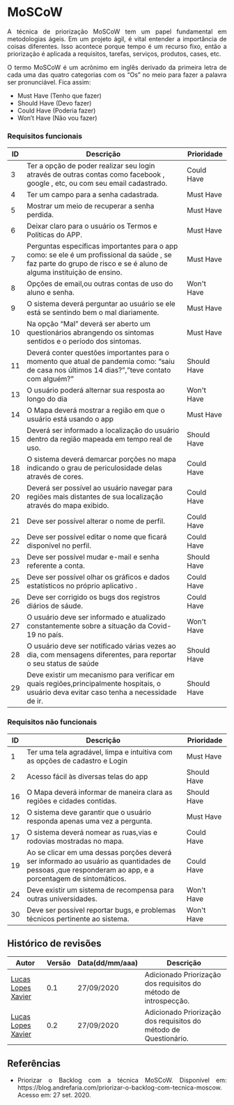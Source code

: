 # MoSCoW


<p align="justify">A técnica de priorização MoSCoW tem um papel fundamental em metodologias ágeis. Em um projeto ágil, é vital entender a importância de coisas diferentes. Isso acontece porque tempo é um recurso fixo, então a priorização é aplicada a requisitos, tarefas, serviços, produtos, cases, etc.</p>

<p align="justify">
O termo MoSCoW é um acrônimo em inglês derivado da primeira letra de cada uma das quatro categorias com os “Os” no meio para fazer a palavra ser pronunciável. Fica assim:</p>

<ul>
<li>Must Have (Tenho que fazer)</li>
<li>Should Have (Devo fazer)</li>
<li>Could Have (Poderia fazer)</li>
<li>Won’t Have (Não vou fazer)</li>
</ul>


### Requisitos funcionais 

| ID | Descrição | Prioridade
| ---- | --- | --- |
| 3 | Ter a opção de poder realizar seu login através de outras contas como facebook , google , etc, ou com seu email cadastrado. | Could Have |
| 4 | Ter um campo para a senha cadastrada. | Must Have |
| 5 | Mostrar um meio de recuperar a senha perdida. | Must Have |
| 6 | Deixar claro para o usuário os Termos e Políticas do APP. | Must Have | 
| 7 | Perguntas específicas importantes para o app como: se ele é um profissional da saúde , se faz parte do grupo de risco e se é aluno de alguma instituição de ensino. | Must Have |
| 8 | Opções de email,ou outras contas de uso do aluno e senha. | Won't Have |
| 9 | O sistema deverá perguntar ao usuário se ele está se sentindo bem o mal diariamente. | Must Have |
| 10 | Na opção “Mal” deverá ser aberto um questionários abrangendo os sintomas sentidos e o período dos sintomas. | Must Have |
| 11 | Deverá  conter questões importantes para o momento que atual de pandemia como: “saiu de casa nos últimos 14 dias?”,”teve contato com alguém?”| Should Have |
| 13 |  O usuário poderá alternar sua resposta ao longo do dia | Won't Have |
| 14 | O Mapa deverá mostrar a região em que o usuário está usando o app | Must Have |
| 15 | Deverá ser informado a localização do usuário dentro da região mapeada em tempo real de uso. | Should Have |
| 18 | O sistema deverá demarcar porções no mapa indicando o grau de periculosidade delas através de cores. |  Could Have |
| 20 | Deverá ser possível ao usuário navegar para regiões mais distantes de sua localização através do mapa exibido. | Could Have |
| 21 | Deve ser possível alterar o nome de perfil. | Could Have |
| 22 | Deve ser possível editar o nome que ficará disponível no perfil. | Could Have |
| 23 | Deve ser possível mudar e-mail e senha referente a conta. | Should Have |
| 25 | Deve ser possível olhar os gráficos e dados estatísticos no próprio aplicativo . | Could Have |
| 26 | Deve ser corrigido os bugs dos registros diários de sáude. | Could Have |
| 27 | O usuário deve ser informado e atualizado constantemente sobre a situação da Covid-19 no país. | Won't Have |
| 28 | O usuário deve ser notificado várias vezes ao dia, com mensagens diferentes, para reportar o seu status de saúde | Should Have |
| 29 | Deve existir um mecanismo para verificar em quais regiões,principalmente hospitais, o usuário deva evitar caso tenha a necessidade de ir. | Should Have |



### Requisitos não funcionais

| ID | Descrição | Prioridade
| ---- | --- | --- |
| 1 | Ter uma tela agradável, limpa e intuitiva com as opções de cadastro e Login | Must Have |
| 2 | Acesso fácil às diversas telas do app | Should Have |
| 16 | O Mapa deverá informar de maneira clara as regiões e cidades contidas. | Should Have |
| 12 | O sistema deve garantir que o usuário responda apenas uma vez a pergunta. | Must Have |
| 17 | O sistema deverá nomear as ruas,vias e rodovias mostradas no mapa. | Could Have |
| 19 | Ao se clicar em uma dessas porções deverá ser informado ao usuário as quantidades de pessoas ,que responderam ao app, e a porcentagem de sintomáticos. | Could Have |
| 24 | Deve existir um sistema de recompensa para outras universidades. | Won't Have |
| 30 | Deve ser possível reportar bugs, e problemas técnicos pertinente ao sistema. | Won't Have|

## **Histórico de revisões**
Autor | Versão | Data(dd/mm/aaa) | Descrição 
---- | ----------- | ------ | ---------
[Lucas Lopes Xavier](https://github.com/lucaslop) | 0.1 | 27/09/2020 | Adicionado Priorização dos requisitos do método de introspecção.|
[Lucas Lopes Xavier](https://github.com/lucaslop) | 0.2 | 27/09/2020 | Adicionado Priorização dos requisitos do método de Questionário.|


## **Referências**
 * <p align="justify">Priorizar o Backlog com a técnica MoSCoW. Disponível em: https://blog.andrefaria.com/priorizar-o-backlog-com-tecnica-moscow. Acesso em: 27 set. 2020.</p>